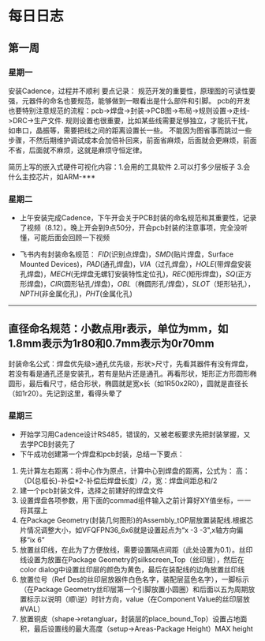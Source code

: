 # 每日日志
## 第一周
### 星期一
安装Cadence，过程并不顺利
 要点记录：
规范开发的重要性，原理图的可读性要强，元器件的命名也要规范，能够做到一眼看出是什么部件和引脚。
pcb的开发也要特别注意规范的流程：pcb->焊盘->封装->PCB图->布局->规则设置->走线->DRC->生产文件.
规则设置也很重要，比如某些线需要足够独立，才能抗干扰，如串口，晶振等，需要把线之间的距离设置长一些。
不能因为图省事而跳过一些步骤，不然后期维护调试成本会加倍补回来，前面省麻烦，后面就会更麻烦，前面不省，后面就不麻烦，这就是麻烦守恒定律。

简历上写的嵌入式硬件可视化内容：1.会用的工具软件 2.可以打多少层板子 3.会什么主控芯片，如ARM-***
### 星期二
* 上午安装完成Cadence，下午开会关于PCB封装的命名规范和其重要性，记录了视频（8.12）。晚上开会到9点50分，开会pcb封装的注意事项，完全没听懂，可能后面会回顾一下视频
- 飞书内有封装命名规范：
*FID*(识别点焊盘)，*SMD*(贴片焊盘，Surface Mounted Devices)，*PAD*(通孔焊盘)，*VIA*（过孔焊盘），*HOLE*(带焊盘安装孔焊盘)，*MECH*(无焊盘无螺钉安装特性定位孔)，*REC*(矩形焊盘)，*SQ*(正方形焊盘)，*CIR*(圆形钻孔/焊盘)，*OBL*（椭圆形孔/焊盘），*SLOT*（矩形钻孔），*NPTH*(非金属化孔)，*PHT*(金属化孔)
------------------------------------------------------------------------------------------------------------------
直径命名规范：小数点用r表示，单位为mm，如1.8mm表示为1r80和0.7mm表示为0r70mm
------------------------------------------------------------------------------------------------------------------
封装命名公式：焊盘优先级>通孔优先级，形状>尺寸，先看其器件有没有焊盘，若没有看是通孔还是安装孔，若有是贴片还是通孔。再看形状，矩形正方形圆形椭圆形，最后看尺寸，结合形状，椭圆就是宽x长（如1R50x2R0），圆就是直径长（如1r20）。先记到这里，看得头晕了
### 星期三
* 开始学习用Cadence设计RS485，错误的，又被老板要求先把封装掌握，又去学PCB封装先了
* 下午成功创建第一个焊盘和pcb封装，总结一下要点：
1. 先计算左右距离：将中心作为原点，计算中心到焊盘的距离，公式为：
高：（D(总框长)-补偿*2-补偿后焊盘长度）/2，宽：焊盘间距总和/2
2. 建一个pcb封装文件，选择之前建好的焊盘文件
3. 设置焊盘各项参数，用下面的commad组件输入之前计算好XY值坐标，一一将其摆上
4. 在Package Geometry(封装几何图形)的Assembly_tOP层放置装配线.根据芯片情况调整大小，如VFQFPN36_6x6就是设置起点为“x -3 -3",x轴方向偏移“ix 6”
5. 放置丝印线，在此为了方便放线，需要设置隔点间距（此处设置为0.1）。丝印线设置为放置在Package Geometry的silkscreen_Top（丝印层），然后在color dialog中设置丝印层的颜色为黄色，最后在装配线的边角放置丝印线
6. 放置位号（Ref Des的丝印层放器件白色名字，装配层蓝色名字），一脚标示（在Package Geometry丝印层第一个引脚放置小圆圈）和后面以五为周期放置标示以说明（顺\逆）时针方向，value（在Component Value的丝印层放#VAL）
7. 放置铜皮（shape->retangluar，封装层的place_bound_Top）设置占地面积，最后设置线的最大高度（setup->Areas-Package Height）MAX height